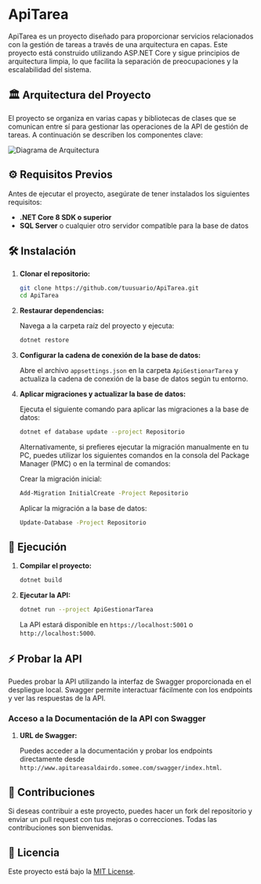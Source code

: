# ApiTarea

ApiTarea es un proyecto diseñado para proporcionar servicios relacionados con la gestión de tareas a través de una arquitectura en capas. Este proyecto está construido utilizando ASP.NET Core y sigue principios de arquitectura limpia, lo que facilita la separación de preocupaciones y la escalabilidad del sistema.

## 🏛️ Arquitectura del Proyecto

El proyecto se organiza en varias capas y bibliotecas de clases que se comunican entre sí para gestionar las operaciones de la API de gestión de tareas. A continuación se describen los componentes clave:

![Diagrama de Arquitectura]()

## ⚙️ Requisitos Previos

Antes de ejecutar el proyecto, asegúrate de tener instalados los siguientes requisitos:

- **.NET Core 8 SDK o superior**
- **SQL Server** o cualquier otro servidor compatible para la base de datos

## 🛠️ Instalación

1. **Clonar el repositorio:**

    ```bash
    git clone https://github.com/tuusuario/ApiTarea.git
    cd ApiTarea
    ```

2. **Restaurar dependencias:**

    Navega a la carpeta raíz del proyecto y ejecuta:

    ```bash
    dotnet restore
    ```

3. **Configurar la cadena de conexión de la base de datos:**

    Abre el archivo `appsettings.json` en la carpeta `ApiGestionarTarea` y actualiza la cadena de conexión de la base de datos según tu entorno.

4. **Aplicar migraciones y actualizar la base de datos:**

    Ejecuta el siguiente comando para aplicar las migraciones a la base de datos:

    ```bash
    dotnet ef database update --project Repositorio
    ```

    Alternativamente, si prefieres ejecutar la migración manualmente en tu PC, puedes utilizar los siguientes comandos en la consola del Package Manager (PMC) o en la terminal de comandos:

    Crear la migración inicial:

    ```bash
    Add-Migration InitialCreate -Project Repositorio
    ```

    Aplicar la migración a la base de datos:

    ```bash
    Update-Database -Project Repositorio
    ```

## 🚀 Ejecución

1. **Compilar el proyecto:**

    ```bash
    dotnet build
    ```

2. **Ejecutar la API:**

    ```bash
    dotnet run --project ApiGestionarTarea
    ```

    La API estará disponible en `https://localhost:5001` o `http://localhost:5000`.

## ⚡ Probar la API

Puedes probar la API utilizando la interfaz de Swagger proporcionada en el despliegue local. Swagger permite interactuar fácilmente con los endpoints y ver las respuestas de la API.

### Acceso a la Documentación de la API con Swagger

1. **URL de Swagger:**

    Puedes acceder a la documentación y probar los endpoints directamente desde `http://www.apitareasaldairdo.somee.com/swagger/index.html`.

## 🤝 Contribuciones

Si deseas contribuir a este proyecto, puedes hacer un fork del repositorio y enviar un pull request con tus mejoras o correcciones. Todas las contribuciones son bienvenidas.

## 📄 Licencia

Este proyecto está bajo la [MIT License](https://opensource.org/licenses/MIT).
